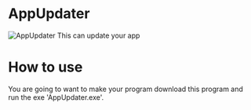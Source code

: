 # AppUpdater
![AppUpdater](https://user-images.githubusercontent.com/88277260/136811000-d03afe16-28d1-4f67-8cbc-f53b8ec6ec07.png)
This can update your app
# How to use
You are going to want to make your program download this program and run the exe 'AppUpdater.exe'.
